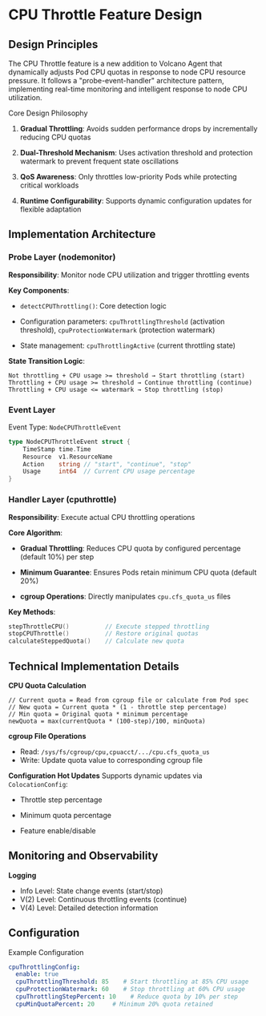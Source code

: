 CPU Throttle Feature Design
===

Design Principles
---

The CPU Throttle feature is a new addition to Volcano Agent that dynamically adjusts Pod CPU quotas in response to node CPU resource pressure. It follows a "probe-event-handler" architecture pattern, implementing real-time monitoring and intelligent response to node CPU utilization.

Core Design Philosophy

1. **Gradual Throttling**: Avoids sudden performance drops by incrementally reducing CPU quotas

2. **Dual-Threshold Mechanism**: Uses activation threshold and protection watermark to prevent frequent state oscillations

3. **QoS Awareness**: Only throttles low-priority Pods while protecting critical workloads

4. **Runtime Configurability**: Supports dynamic configuration updates for flexible adaptation

Implementation Architecture
---

### Probe Layer (nodemonitor)

**Responsibility**: Monitor node CPU utilization and trigger throttling events

**Key Components**:

- `detectCPUThrottling()`: Core detection logic

- Configuration parameters: `cpuThrottlingThreshold` (activation threshold), `cpuProtectionWatermark` (protection watermark)

- State management: `cpuThrottlingActive` (current throttling state)

**State Transition Logic**:

```
Not throttling + CPU usage >= threshold → Start throttling (start)
Throttling + CPU usage >= threshold → Continue throttling (continue)
Throttling + CPU usage <= watermark → Stop throttling (stop)
```

### Event Layer

Event Type: `NodeCPUThrottleEvent`

```go
type NodeCPUThrottleEvent struct {
    TimeStamp time.Time
    Resource  v1.ResourceName
    Action    string // "start", "continue", "stop"
    Usage     int64  // Current CPU usage percentage
}
```

### Handler Layer (cputhrottle)

**Responsibility**: Execute actual CPU throttling operations

**Core Algorithm**:

- **Gradual Throttling**: Reduces CPU quota by configured percentage (default 10%) per step

- **Minimum Guarantee**: Ensures Pods retain minimum CPU quota (default 20%)

- **cgroup Operations**: Directly manipulates `cpu.cfs_quota_us` files

**Key Methods**:

```go
stepThrottleCPU()          // Execute stepped throttling
stopCPUThrottle()          // Restore original quotas
calculateSteppedQuota()    // Calculate new quota
```

Technical Implementation Details
---

**CPU Quota Calculation**

```
// Current quota = Read from cgroup file or calculate from Pod spec
// New quota = Current quota * (1 - throttle step percentage)
// Min quota = Original quota * minimum percentage
newQuota = max(currentQuota * (100-step)/100, minQuota)
```

**cgroup File Operations**

- Read: `/sys/fs/cgroup/cpu,cpuacct/.../cpu.cfs_quota_us`
- Write: Update quota value to corresponding cgroup file

**Configuration Hot Updates**
Supports dynamic updates via `ColocationConfig`:

- Throttle step percentage

- Minimum quota percentage

- Feature enable/disable

Monitoring and Observability
---

**Logging**

- Info Level: State change events (start/stop)
- V(2) Level: Continuous throttling events (continue)
- V(4) Level: Detailed detection information

## Configuration

Example Configuration

```yaml
cpuThrottlingConfig:
  enable: true
  cpuThrottlingThreshold: 85    # Start throttling at 85% CPU usage
  cpuProtectionWatermark: 60    # Stop throttling at 60% CPU usage
  cpuThrottlingStepPercent: 10    # Reduce quota by 10% per step
  cpuMinQuotaPercent: 20     # Minimum 20% quota retained
```
